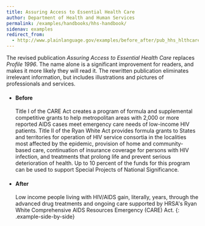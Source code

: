 ```yaml
---
title: Assuring Access to Essential Health Care
author: Department of Health and Human Services
permalink: /examples/handbooks/hhs-handbook/
sidenav: examples
redirect_from:
  - http://www.plainlanguage.gov/examples/before_after/pub_hhs_hlthcare.cfm
---
```


The revised publication _Assuring Access to Essential Health Care_ replaces _Profile 1996_. The name alone is a significant improvement for readers, and makes it more likely they will read it. The rewritten publication eliminates irrelevant information, but includes illustrations and pictures of professionals and services.

* #### Before

  Title I of the CARE Act creates a program of formula and supplemental competitive grants to help metropolitan areas with 2,000 or more reported AIDS cases meet emergency care needs of low-income HIV patients. Title II of the Ryan White Act provides formula grants to States and territories for operation of HIV service consortia in the localities most affected by the epidemic, provision of home and community-based care, continuation of insurance coverage for persons with HIV infection, and treatments that prolong life and prevent serious deterioration of health. Up to 10 percent of the funds for this program can be used to support Special Projects of National Significance.

* #### After

  Low income people living with HIV/AIDS gain, literally, years, through the advanced drug treatments and ongoing care supported by HRSA's Ryan White Comprehensive AIDS Resources Emergency (CARE) Act.
{: .example-side-by-side}
